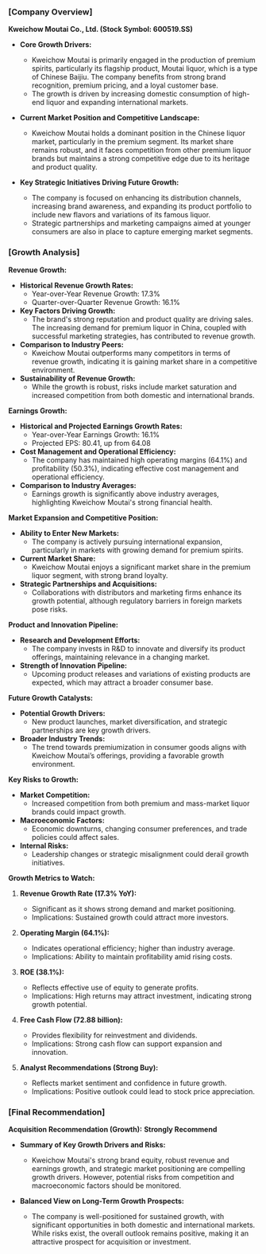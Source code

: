 ### [Company Overview]
**Kweichow Moutai Co., Ltd. (Stock Symbol: 600519.SS)**

- **Core Growth Drivers:**
  - Kweichow Moutai is primarily engaged in the production of premium spirits, particularly its flagship product, Moutai liquor, which is a type of Chinese Baijiu. The company benefits from strong brand recognition, premium pricing, and a loyal customer base.
  - The growth is driven by increasing domestic consumption of high-end liquor and expanding international markets.

- **Current Market Position and Competitive Landscape:**
  - Kweichow Moutai holds a dominant position in the Chinese liquor market, particularly in the premium segment. Its market share remains robust, and it faces competition from other premium liquor brands but maintains a strong competitive edge due to its heritage and product quality.

- **Key Strategic Initiatives Driving Future Growth:**
  - The company is focused on enhancing its distribution channels, increasing brand awareness, and expanding its product portfolio to include new flavors and variations of its famous liquor.
  - Strategic partnerships and marketing campaigns aimed at younger consumers are also in place to capture emerging market segments.

### [Growth Analysis]
**Revenue Growth:**
- **Historical Revenue Growth Rates:**
  - Year-over-Year Revenue Growth: 17.3%
  - Quarter-over-Quarter Revenue Growth: 16.1%
- **Key Factors Driving Growth:**
  - The brand's strong reputation and product quality are driving sales. The increasing demand for premium liquor in China, coupled with successful marketing strategies, has contributed to revenue growth.
- **Comparison to Industry Peers:**
  - Kweichow Moutai outperforms many competitors in terms of revenue growth, indicating it is gaining market share in a competitive environment.
- **Sustainability of Revenue Growth:**
  - While the growth is robust, risks include market saturation and increased competition from both domestic and international brands.

**Earnings Growth:**
- **Historical and Projected Earnings Growth Rates:**
  - Year-over-Year Earnings Growth: 16.1%
  - Projected EPS: 80.41, up from 64.08
- **Cost Management and Operational Efficiency:**
  - The company has maintained high operating margins (64.1%) and profitability (50.3%), indicating effective cost management and operational efficiency.
- **Comparison to Industry Averages:**
  - Earnings growth is significantly above industry averages, highlighting Kweichow Moutai's strong financial health.

**Market Expansion and Competitive Position:**
- **Ability to Enter New Markets:**
  - The company is actively pursuing international expansion, particularly in markets with growing demand for premium spirits.
- **Current Market Share:**
  - Kweichow Moutai enjoys a significant market share in the premium liquor segment, with strong brand loyalty.
- **Strategic Partnerships and Acquisitions:**
  - Collaborations with distributors and marketing firms enhance its growth potential, although regulatory barriers in foreign markets pose risks.

**Product and Innovation Pipeline:**
- **Research and Development Efforts:**
  - The company invests in R&D to innovate and diversify its product offerings, maintaining relevance in a changing market.
- **Strength of Innovation Pipeline:**
  - Upcoming product releases and variations of existing products are expected, which may attract a broader consumer base.

**Future Growth Catalysts:**
- **Potential Growth Drivers:**
  - New product launches, market diversification, and strategic partnerships are key growth drivers.
- **Broader Industry Trends:**
  - The trend towards premiumization in consumer goods aligns with Kweichow Moutai’s offerings, providing a favorable growth environment.

**Key Risks to Growth:**
- **Market Competition:**
  - Increased competition from both premium and mass-market liquor brands could impact growth.
- **Macroeconomic Factors:**
  - Economic downturns, changing consumer preferences, and trade policies could affect sales.
- **Internal Risks:**
  - Leadership changes or strategic misalignment could derail growth initiatives.

**Growth Metrics to Watch:**
1. **Revenue Growth Rate (17.3% YoY):**
   - Significant as it shows strong demand and market positioning.
   - Implications: Sustained growth could attract more investors.
   
2. **Operating Margin (64.1%):**
   - Indicates operational efficiency; higher than industry average.
   - Implications: Ability to maintain profitability amid rising costs.

3. **ROE (38.1%):**
   - Reflects effective use of equity to generate profits.
   - Implications: High returns may attract investment, indicating strong growth potential.

4. **Free Cash Flow (72.88 billion):**
   - Provides flexibility for reinvestment and dividends.
   - Implications: Strong cash flow can support expansion and innovation.

5. **Analyst Recommendations (Strong Buy):**
   - Reflects market sentiment and confidence in future growth.
   - Implications: Positive outlook could lead to stock price appreciation.

### [Final Recommendation]
**Acquisition Recommendation (Growth):** **Strongly Recommend**

- **Summary of Key Growth Drivers and Risks:**
  - Kweichow Moutai's strong brand equity, robust revenue and earnings growth, and strategic market positioning are compelling growth drivers. However, potential risks from competition and macroeconomic factors should be monitored.

- **Balanced View on Long-Term Growth Prospects:**
  - The company is well-positioned for sustained growth, with significant opportunities in both domestic and international markets. While risks exist, the overall outlook remains positive, making it an attractive prospect for acquisition or investment.